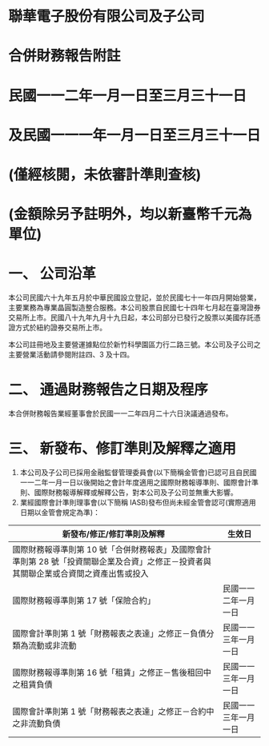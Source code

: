 # 聯華電子股份有限公司及子公司

# 合併財務報告附註

# 民國一一二年一月一日至三月三十一日

# 及民國一一一年一月一日至三月三十一日

# (僅經核閱，未依審計準則查核)

# (金額除另予註明外，均以新臺幣千元為單位)

# 一、 公司沿革

本公司民國六十九年五月於中華民國設立登記，並於民國七十一年四月開始營業，主要業務為專業晶圓製造整合服務。本公司股票自民國七十四年七月起在臺灣證券交易所上市。民國八十九年九月十九日起，本公司部分已發行之股票以美國存託憑證方式於紐約證券交易所上市。

本公司註冊地及主要營運據點位於新竹科學園區力行二路三號。本公司及子公司之主要營業活動請參閱附註四、3 及十四。

# 二、 通過財務報告之日期及程序

本合併財務報告業經董事會於民國一一二年四月二十六日決議通過發布。

# 三、 新發布、修訂準則及解釋之適用

1. 本公司及子公司已採用金融監督管理委員會(以下簡稱金管會)已認可且自民國一一二年一月一日以後開始之會計年度適用之國際財務報導準則、國際會計準則、國際財務報導解釋或解釋公告，對本公司及子公司並無重大影響。
2. 業經國際會計準則理事會(以下簡稱 IASB)發布但尚未經金管會認可(實際適用日期以金管會規定為準)：

|新發布/修正/修訂準則及解釋|生效日|
|---|---|
|國際財務報導準則第 10 號「合併財務報表」及國際會計準則第 28 號「投資關聯企業及合資」之修正－投資者與其關聯企業或合資間之資產出售或投入| |
|國際財務報導準則第 17 號「保險合約」|民國一一二年一月一日|
|國際會計準則第 1 號「財務報表之表達」之修正－負債分類為流動或非流動|民國一一三年一月一日|
|國際財務報導準則第 16 號「租賃」之修正－售後租回中之租賃負債|民國一一三年一月一日|
|國際會計準則第 1 號「財務報表之表達」之修正－合約中之非流動負債|民國一一三年一月一日|